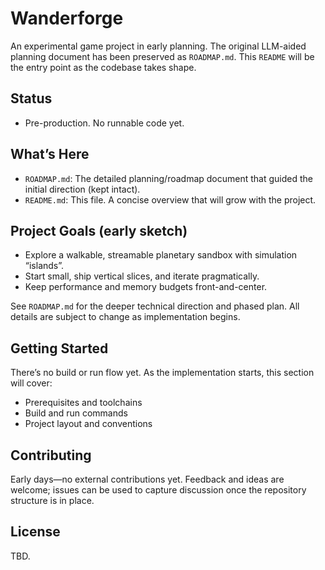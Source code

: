 # Wanderforge

An experimental game project in early planning. The original LLM-aided planning document has been preserved as `ROADMAP.md`. This `README` will be the entry point as the codebase takes shape.

## Status

- Pre-production. No runnable code yet.

## What’s Here

- `ROADMAP.md`: The detailed planning/roadmap document that guided the initial direction (kept intact).
- `README.md`: This file. A concise overview that will grow with the project.

## Project Goals (early sketch)

- Explore a walkable, streamable planetary sandbox with simulation “islands”.
- Start small, ship vertical slices, and iterate pragmatically.
- Keep performance and memory budgets front-and-center.

See `ROADMAP.md` for the deeper technical direction and phased plan. All details are subject to change as implementation begins.

## Getting Started

There’s no build or run flow yet. As the implementation starts, this section will cover:

- Prerequisites and toolchains
- Build and run commands
- Project layout and conventions

## Contributing

Early days—no external contributions yet. Feedback and ideas are welcome; issues can be used to capture discussion once the repository structure is in place.

## License

TBD.

